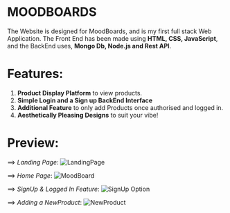 # MOODBOARDS 
The Website is designed for MoodBoards, and is my first full stack Web Application. The Front End has been made using **HTML, CSS, JavaScript**, and the BackEnd uses, **Mongo Db, Node.js and Rest API**.

# Features:
1.  **Product Display Platform** to view products.
2.  **Simple Login and a Sign up BackEnd Interface**
3.  **Additional Feature** to only add Products once authorised and logged in.
4.  **Aesthetically Pleasing Designs** to suit your vibe!

# Preview:

==> _Landing Page_:
![LandingPage](https://user-images.githubusercontent.com/66758271/88245846-457aa080-ccb6-11ea-924d-1c1dffaa2932.PNG)

==> _Home Page_:
![MoodBoard](https://user-images.githubusercontent.com/66758271/88245850-4a3f5480-ccb6-11ea-9549-0f08e2eb6ab0.PNG)

==> _SignUp & Logged In Feature_:
![SignUp Option](https://user-images.githubusercontent.com/66758271/88245853-4c091800-ccb6-11ea-8baf-892e1fba119a.PNG)

==> _Adding a NewProduct_:
![NewProduct](https://user-images.githubusercontent.com/66758271/88245852-4b708180-ccb6-11ea-89f7-003766d727e5.PNG)
